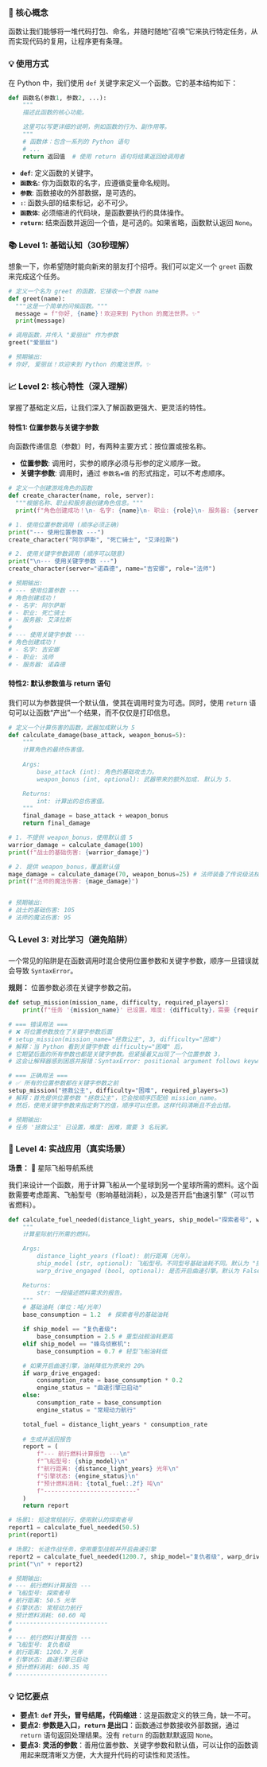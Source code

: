 ### 🎯 核心概念
函数让我们能够将一堆代码打包、命名，并随时随地“召唤”它来执行特定任务，从而实现代码的复用，让程序更有条理。

### 💡 使用方式
在 Python 中，我们使用 `def` 关键字来定义一个函数。它的基本结构如下：

```python
def 函数名(参数1, 参数2, ...):
    """
    描述此函数的核心功能。

    这里可以写更详细的说明，例如函数的行为、副作用等。
    """
    # 函数体：包含一系列的 Python 语句
    # ...
    return 返回值  # 使用 return 语句将结果返回给调用者
```

- **`def`**: 定义函数的关键字。
- **`函数名`**: 你为函数取的名字，应遵循变量命名规则。
- **`参数`**: 函数接收的外部数据，是可选的。
- **`:`**: 函数头部的结束标记，必不可少。
- **`函数体`**: 必须缩进的代码块，是函数要执行的具体操作。
- **`return`**: 结束函数并返回一个值，是可选的。如果省略，函数默认返回 `None`。

### 📚 Level 1: 基础认知（30秒理解）
想象一下，你希望随时能向新来的朋友打个招呼。我们可以定义一个 `greet` 函数来完成这个任务。

```python
# 定义一个名为 greet 的函数，它接收一个参数 name
def greet(name):
  """这是一个简单的问候函数。"""
  message = f"你好, {name}！欢迎来到 Python 的魔法世界。✨"
  print(message)

# 调用函数，并传入 "爱丽丝" 作为参数
greet("爱丽丝")

# 预期输出:
# 你好, 爱丽丝！欢迎来到 Python 的魔法世界。✨
```

### 📈 Level 2: 核心特性（深入理解）
掌握了基础定义后，让我们深入了解函数更强大、更灵活的特性。

#### 特性1: 位置参数与关键字参数
向函数传递信息（参数）时，有两种主要方式：按位置或按名称。

- **位置参数**: 调用时，实参的顺序必须与形参的定义顺序一致。
- **关键字参数**: 调用时，通过 `参数名=值` 的形式指定，可以不考虑顺序。

```python
# 定义一个创建游戏角色的函数
def create_character(name, role, server):
  """根据名称、职业和服务器创建角色信息。"""
  print(f"角色创建成功！\n- 名字: {name}\n- 职业: {role}\n- 服务器: {server}")

# 1. 使用位置参数调用 (顺序必须正确)
print("--- 使用位置参数 ---")
create_character("阿尔萨斯", "死亡骑士", "艾泽拉斯")

# 2. 使用关键字参数调用 (顺序可以随意)
print("\n--- 使用关键字参数 ---")
create_character(server="诺森德", name="吉安娜", role="法师")

# 预期输出:
# --- 使用位置参数 ---
# 角色创建成功！
# - 名字: 阿尔萨斯
# - 职业: 死亡骑士
# - 服务器: 艾泽拉斯
#
# --- 使用关键字参数 ---
# 角色创建成功！
# - 名字: 吉安娜
# - 职业: 法师
# - 服务器: 诺森德
```

#### 特性2: 默认参数值与 return 语句
我们可以为参数提供一个默认值，使其在调用时变为可选。同时，使用 `return` 语句可以让函数“产出”一个结果，而不仅仅是打印信息。

```python
# 定义一个计算伤害的函数，武器加成默认为 5
def calculate_damage(base_attack, weapon_bonus=5):
    """
    计算角色的最终伤害值。
    
    Args:
        base_attack (int): 角色的基础攻击力。
        weapon_bonus (int, optional): 武器带来的额外加成. 默认为 5.

    Returns:
        int: 计算出的总伤害值。
    """
    final_damage = base_attack + weapon_bonus
    return final_damage

# 1. 不提供 weapon_bonus，使用默认值 5
warrior_damage = calculate_damage(100)
print(f"战士的基础伤害: {warrior_damage}")

# 2. 提供 weapon_bonus，覆盖默认值
mage_damage = calculate_damage(70, weapon_bonus=25) # 法师装备了传说级法杖，基础攻击力较低但加成高
print(f"法师的魔法伤害: {mage_damage}")


# 预期输出:
# 战士的基础伤害: 105
# 法师的魔法伤害: 95
```

### 🔍 Level 3: 对比学习（避免陷阱）
一个常见的陷阱是在函数调用时混合使用位置参数和关键字参数，顺序一旦错误就会导致 `SyntaxError`。

**规则：** 位置参数必须在关键字参数之前。

```python
def setup_mission(mission_name, difficulty, required_players):
    print(f"任务 '{mission_name}' 已设置，难度: {difficulty}，需要 {required_players} 名玩家。")

# === 错误用法 ===
# ❌ 将位置参数放在了关键字参数后面
# setup_mission(mission_name="拯救公主", 3, difficulty="困难")
# 解释：当 Python 看到关键字参数 difficulty="困难" 后，
# 它期望后面的所有参数也都是关键字参数。但紧接着又出现了一个位置参数 3，
# 这会让解释器感到困惑并报错：SyntaxError: positional argument follows keyword argument

# === 正确用法 ===
# ✅ 所有的位置参数都在关键字参数之前
setup_mission("拯救公主", difficulty="困难", required_players=3)
# 解释：首先提供位置参数 "拯救公主"，它会按顺序匹配给 mission_name。
# 然后，使用关键字参数来指定剩下的值，顺序可以任意。这样代码清晰且不会出错。

# 预期输出:
# 任务 '拯救公主' 已设置，难度: 困难，需要 3 名玩家。
```

### 🚀 Level 4: 实战应用（真实场景）

**场景：** 🚀 星际飞船导航系统

我们来设计一个函数，用于计算飞船从一个星球到另一个星球所需的燃料。这个函数需要考虑距离、飞船型号（影响基础消耗），以及是否开启“曲速引擎”（可以节省燃料）。

```python
def calculate_fuel_needed(distance_light_years, ship_model="探索者号", warp_drive_engaged=False):
    """
    计算星际航行所需的燃料。

    Args:
        distance_light_years (float): 航行距离（光年）。
        ship_model (str, optional): 飞船型号。不同型号基础油耗不同。默认为 "探索者号"。
        warp_drive_engaged (bool, optional): 是否开启曲速引擎。默认为 False。

    Returns:
        str: 一段描述燃料需求的报告。
    """
    # 基础油耗（单位：吨/光年）
    base_consumption = 1.2  # 探索者号的基础油耗

    if ship_model == "复仇者级":
        base_consumption = 2.5 # 重型战舰油耗更高
    elif ship_model == "蜂鸟侦察机":
        base_consumption = 0.7 # 轻型飞船油耗低

    # 如果开启曲速引擎，油耗降低为原来的 20%
    if warp_drive_engaged:
        consumption_rate = base_consumption * 0.2
        engine_status = "曲速引擎已启动"
    else:
        consumption_rate = base_consumption
        engine_status = "常规动力航行"

    total_fuel = distance_light_years * consumption_rate
    
    # 生成并返回报告
    report = (
        f"--- 航行燃料计算报告 ---\n"
        f"飞船型号: {ship_model}\n"
        f"航行距离: {distance_light_years} 光年\n"
        f"引擎状态: {engine_status}\n"
        f"预计燃料消耗: {total_fuel:.2f} 吨\n"
        f"--------------------------"
    )
    return report

# 场景1: 短途常规航行，使用默认的探索者号
report1 = calculate_fuel_needed(50.5)
print(report1)

# 场景2: 长途作战任务，使用重型战舰并开启曲速引擎
report2 = calculate_fuel_needed(1200.7, ship_model="复仇者级", warp_drive_engaged=True)
print("\n" + report2)

# 预期输出:
# --- 航行燃料计算报告 ---
# 飞船型号: 探索者号
# 航行距离: 50.5 光年
# 引擎状态: 常规动力航行
# 预计燃料消耗: 60.60 吨
# --------------------------
#
# --- 航行燃料计算报告 ---
# 飞船型号: 复仇者级
# 航行距离: 1200.7 光年
# 引擎状态: 曲速引擎已启动
# 预计燃料消耗: 600.35 吨
# --------------------------
```

### 💡 记忆要点
- **要点1**: **`def` 开头，冒号结尾，代码缩进**：这是函数定义的铁三角，缺一不可。
- **要点2**: **参数是入口，`return` 是出口**：函数通过参数接收外部数据，通过 `return` 语句返回处理结果。没有 `return` 的函数默默返回 `None`。
- **要点3**: **灵活的参数**：善用位置参数、关键字参数和默认值，可以让你的函数调用起来既清晰又方便，大大提升代码的可读性和灵活性。
